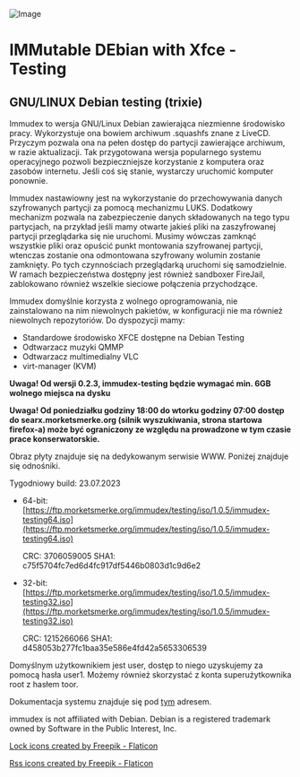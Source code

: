 ![Image](https://i.ibb.co/NxtyJ3T/immudex2.png)

# IMMutable DEbian with Xfce - Testing

## GNU/LINUX Debian testing (trixie)

Immudex to wersja GNU/Linux Debian zawierająca niezmienne środowisko pracy. Wykorzystuje
ona bowiem archiwum .squashfs znane z LiveCD. Przyczym pozwala ona na pełen
dostęp do partycji zawierające archiwum, w razie aktualizacji. Tak przygotowana
wersja popularnego systemu operacyjnego pozwoli bezpieczniejsze korzystanie
z komputera oraz zasobów internetu. Jeśli coś się stanie, wystarczy uruchomić
komputer ponownie.

Immudex nastawiowny jest na wykorzystanie do przechowywania danych szyfrowanych
partycji za pomocą mechanizmu LUKS. Dodatkowy mechanizm pozwala na 
zabezpieczenie danych składowanych na tego typu partycjach, na przykład jeśli
mamy otwarte jakieś pliki na zaszyfrowanej partycji przeglądarka się nie
uruchomi. Musimy wówczas zamknąć wszystkie pliki oraz opuścić punkt montowania
szyfrowanej partycji, wtenczas zostanie ona odmontowana szyfrowany wolumin
zostanie zamknięty. Po tych czynnościach przeglądarką uruchomi się
samodzielnie. W ramach bezpieczeństwa dostępny jest również sandboxer FireJail,
zablokowano również wszelkie sieciowe połączenia przychodzące.

Immudex domyślnie korzysta z wolnego oprogramowania, nie zainstalowano na nim
niewolnych pakietów, w konfiguracji nie ma również niewolnych repozytoriów.
Do dyspozycji mamy:
  * Standardowe środowisko XFCE dostępne na Debian Testing
  * Odtwarzacz muzyki QMMP
  * Odtwarzacz multimedialny VLC
  * virt-manager (KVM)

**Uwaga! Od wersji 0.2.3, immudex-testing będzie wymagać min. 6GB wolnego
miejsca na dysku**

**Uwaga! Od poniedziałku godziny 18:00 do wtorku godziny 07:00 dostęp do 
searx.morketsmerke.org (silnik wyszukiwania, strona startowa firefox-a) może 
być ograniczony ze względu na prowadzone w tym czasie prace konserwatorskie.**

Obraz płyty znajduje się na dedykowanym serwisie WWW. Poniżej znajduje się 
odnośniki.

Tygodniowy build: 23.07.2023 
  
  * 64-bit: [https://ftp.morketsmerke.org/immudex/testing/iso/1.0.5/immudex-testing64.iso](https://ftp.morketsmerke.org/immudex/testing/iso/1.0.5/immudex-testing64.iso)

    CRC: 3706059005 SHA1: c75f5704fc7ed6d4fc917df5446b0803d1c9d6e2
  * 32-bit: [https://ftp.morketsmerke.org/immudex/testing/iso/1.0.5/immudex-testing32.iso](https://ftp.morketsmerke.org/immudex/testing/iso/1.0.5/immudex-testing32.iso)

    CRC: 1215266066 SHA1: d458053b277fc1baa35e586e4fd42a5653306539

Domyślnym użytkownikiem jest user, dostęp to niego uzyskujemy za pomocą hasła
user1. Możemy również skorzystać z konta superużytkownika root z hasłem toor.

Dokumentacja systemu znajduje się pod [tym](https://morketsmerke.github.io/articles/immudex/index.html) adresem.

immudex is not affiliated with Debian. Debian is a registered trademark owned 
by Software in the Public Interest, Inc.

[Lock icons created by Freepik - Flaticon](https://www.flaticon.com/free-icons/lock)

[Rss icons created by Freepik - Flaticon](https://www.flaticon.com/free-icons/rss)
 
